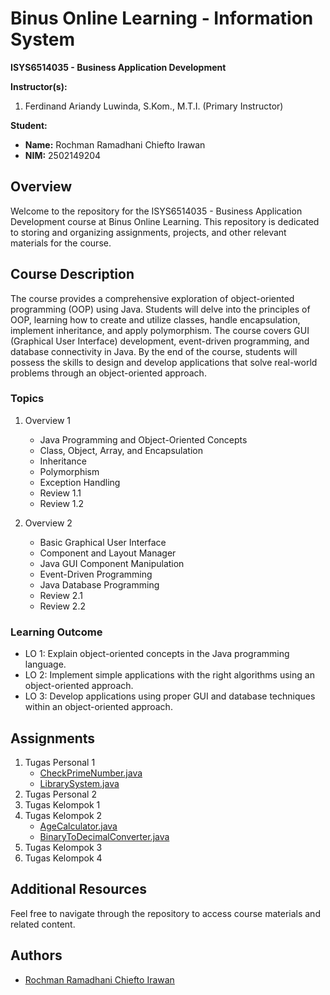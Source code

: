 # Binus Online Learning - Information System
**ISYS6514035 - Business Application Development**

**Instructor(s):**
1. Ferdinand Ariandy Luwinda, S.Kom., M.T.I. (Primary Instructor)

**Student:**
- **Name:** Rochman Ramadhani Chiefto Irawan
- **NIM:** 2502149204

## Overview
Welcome to the repository for the ISYS6514035 - Business Application Development course at Binus Online Learning. This repository is dedicated to storing and organizing assignments, projects, and other relevant materials for the course.

## Course Description
The course provides a comprehensive exploration of object-oriented programming (OOP) using Java. Students will delve into the principles of OOP, learning how to create and utilize classes, handle encapsulation, implement inheritance, and apply polymorphism. The course covers GUI (Graphical User Interface) development, event-driven programming, and database connectivity in Java. By the end of the course, students will possess the skills to design and develop applications that solve real-world problems through an object-oriented approach.

### Topics
1. Overview 1
   - Java Programming and Object-Oriented Concepts
   - Class, Object, Array, and Encapsulation
   - Inheritance
   - Polymorphism
   - Exception Handling
   - Review 1.1
   - Review 1.2

2. Overview 2
   - Basic Graphical User Interface
   - Component and Layout Manager
   - Java GUI Component Manipulation
   - Event-Driven Programming
   - Java Database Programming
   - Review 2.1
   - Review 2.2

### Learning Outcome
- LO 1: Explain object-oriented concepts in the Java programming language.
- LO 2: Implement simple applications with the right algorithms using an object-oriented approach.
- LO 3: Develop applications using proper GUI and database techniques within an object-oriented approach.

## Assignments
1. Tugas Personal 1
   - [CheckPrimeNumber.java](https://github.com/rochmanramadhani/bol-business-application-development/blob/main/TP_1/src/CheckPrimeNumber.java)
   - [LibrarySystem.java](https://github.com/rochmanramadhani/bol-business-application-development/blob/main/TP_1/src/LibrarySystem.java)
2. Tugas Personal 2
3. Tugas Kelompok 1
4. Tugas Kelompok 2
   - [AgeCalculator.java](https://github.com/rochmanramadhani/bol-business-application-development/blob/main/TP_2/src/AgeCalculator.java)
   - [BinaryToDecimalConverter.java](https://github.com/rochmanramadhani/bol-business-application-development/blob/main/TP_2/src/BinaryToDecimalConverter.java)
5. Tugas Kelompok 3
6. Tugas Kelompok 4

## Additional Resources
Feel free to navigate through the repository to access course materials and related content.

## Authors
- [Rochman Ramadhani Chiefto Irawan](https://www.linkedin.com/in/rochmanramadhani)